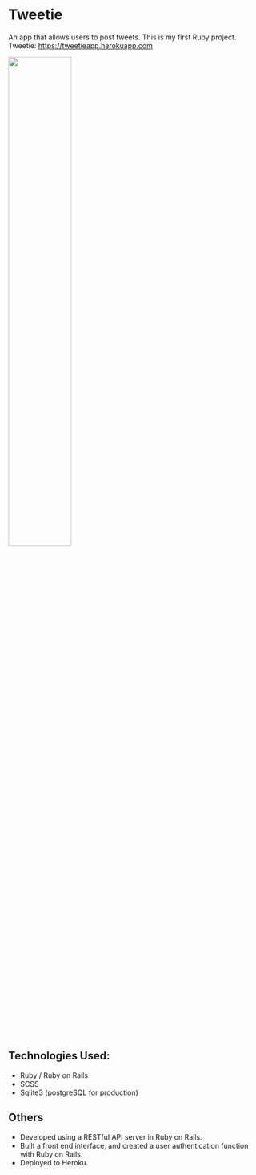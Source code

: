 # Tweetie

An app that allows users to post tweets.
This is my first Ruby project.
Tweetie: https://tweetieapp.herokuapp.com

<img src=".tweetie.png" width="50%" height="50%">

## Technologies Used:
- Ruby / Ruby on Rails
- SCSS
- Sqlite3 (postgreSQL for production)


## Others
- Developed using a RESTful API server in Ruby on Rails.
- Built a front end interface, and created a user authentication function with Ruby on Rails.
- Deployed to Heroku.